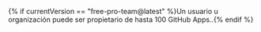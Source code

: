 {% if currentVersion == "free-pro-team@latest" %}Un usuario u organización puede ser propietario de hasta 100 GitHub Apps..{% endif %}
